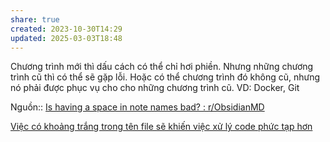 ```yaml
---
share: true
created: 2023-10-30T14:29
updated: 2025-03-03T18:48
---
```

Chương trình mới thì dấu cách có thể chỉ hơi phiền. Nhưng những chương trình cũ thì có thể sẽ gặp lỗi. Hoặc có thể chương trình đó không cũ, nhưng nó phải được phục vụ cho cho những chương trình cũ. VD: Docker, Git

Nguồn:: [Is having a space in note names bad? : r/ObsidianMD](https://www.reddit.com/r/ObsidianMD/comments/1eouwak/comment/lhhm55i/?utm_source=share&utm_medium=mweb3x&utm_name=mweb3xcss&utm_term=1&utm_content=share_button)

[Việc có khoảng trắng trong tên file sẽ khiến việc xử lý code phức tạp hơn](./Vi%E1%BB%87c%20c%C3%B3%20kho%E1%BA%A3ng%20tr%E1%BA%AFng%20trong%20t%C3%AAn%20file%20s%E1%BA%BD%20khi%E1%BA%BFn%20vi%E1%BB%87c%20x%E1%BB%AD%20l%C3%BD%20code%20ph%E1%BB%A9c%20t%E1%BA%A1p%20h%C6%A1n.md)
